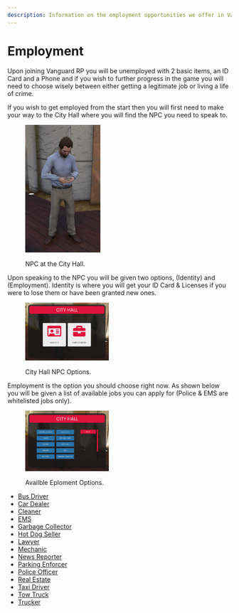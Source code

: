 ```yaml
---
description: Information on the employment opportunities we offer in Vanguard RP.
---
```


# Employment

Upon joining Vanguard RP you will be unemployed with 2 basic items, an ID Card and a Phone and if you wish to further progress in the game you will need to choose wisely between either getting a legitimate job or living a life of crime.  &#x20;

If you wish to get employed from the start then you will first need to make your way to the City Hall where you will find the NPC you need to speak to.

<figure><img src="../../../.gitbook/assets/8155.png" alt="" width="169"><figcaption><p>NPC at the City Hall.</p></figcaption></figure>

Upon speaking to the NPC you will be given two options, (Identity) and (Employment). Identity is where you will get your ID Card & Licenses if you were to lose them or have been granted new ones.

<figure><img src="../../../.gitbook/assets/Screenshot_2.png" alt="" width="188"><figcaption><p>City Hall NPC Options.</p></figcaption></figure>

Employment is the option you should choose right now. As shown below you will be given a list of available jobs you can apply for (Police & EMS are whitelisted jobs only).

<figure><img src="../../../.gitbook/assets/Screenshot_3.png" alt="" width="188"><figcaption><p>Availble Eploment Options.</p></figcaption></figure>

* [Bus Driver](bus-driver.md)
* [Car Dealer](bus-driver-1.md)
* [Cleaner](bus-driver-2.md)
* [EMS](ems.md)
* [Garbage Collector](garbage-collector.md)
* [Hot Dog Seller](hot-dog-stand.md)
* [Lawyer](hot-dog-stand-1.md)
* [Mechanic](bus-driver-3.md)
* [News Reporter](news-reporter.md)
* [Parking Enforcer](news-reporter-1.md)
* [Police](police/)[ Officer](police/)
* [Real Estate](news-reporter-2.md)
* [Taxi Driver](taxi.md)
* [Tow Truck](tow-truck.md)
* [Trucker](trucker.md)
